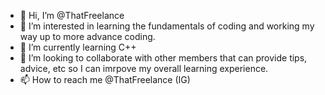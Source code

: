 - 👋 Hi, I’m @ThatFreelance
- 👀 I’m interested in learning the fundamentals of coding and working my way up to more advance coding.
- 🌱 I’m currently learning C++
- 💞️ I’m looking to collaborate with other members that can provide tips, advice, etc so I can imrpove my overall learning experience.
- 📫 How to reach me @ThatFreelance (IG)
<!---
ThatFreelance/ThatFreelance is a ✨ special ✨ repository because its `README.md` (this file) appears on your GitHub profile.
You can click the Preview link to take a look at your changes.
--->

